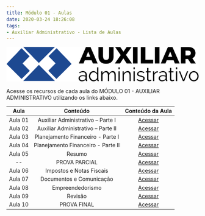 ```yaml
---
title: Módulo 01 - Aulas
date: 2020-03-24 18:26:08
tags:
- Auxiliar Administrativo - Lista de Aulas
---
```


<img src="../../../assets/media/img/cursos/logo-auxiliar-administrativo-01.png" alt="Auxiliar Administrativo" title="Auxiliar Administrativo" class="img-50  bg-white">

Acesse os recursos de cada aula do MÓDULO 01 - AUXILIAR ADMINISTRATIVO utilizando os links abaixo.

| Aula    | Conteúdo                            | Conteúdo da Aula |
| :-----: | :-----:                             | :-----:          |
| Aula 01 | Auxiliar Administrativo – Parte I   | [Acessar](../aulas/aula-01) | 
| Aula 02 | Auxiliar Administrativo – Parte II  | [Acessar](../aulas/aula-02) |
| Aula 03 | Planejamento Financeiro - Parte I   | [Acessar](../aulas/aula-03) | 
| Aula 04 | Planejamento Financeiro - Parte II  | [Acessar](../aulas/aula-04) | 
| Aula 05 | Resumo   | [Acessar](../aulas/aula-05) | 
| -- | PROVA PARCIAL | [Acessar](../aulas/aula-prova) | 
| Aula 06 | Impostos e Notas Fiscais | [Acessar](../aulas/aula-06) | 
| Aula 07 | Documentos e Comunicação | [Acessar](../aulas/aula-07) | 
| Aula 08 | Empreendedorismo | [Acessar](../aulas/aula-08) | 
| Aula 09 | Revisão                             | [Acessar](../aulas/aula-09) | 
| Aula 10 | PROVA FINAL                         | [Acessar](../aulas/aula-prova) | 